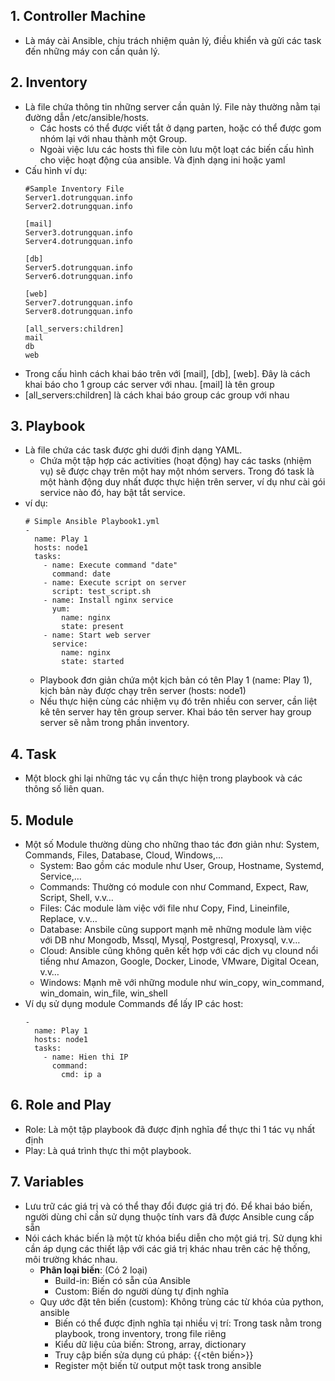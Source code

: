 ## **1. Controller Machine**
  - Là máy cài Ansible, chịu trách nhiệm quản lý, điều khiển và gửi các task đến những máy con cần quản lý.
## **2. Inventory**
  - Là file chứa thông tin những server cần quản lý. File này thường nằm tại đường dẫn /etc/ansible/hosts.
    - Các hosts có thể được viết tắt ở dạng parten, hoặc có thể được gom nhóm lại với nhau thành một Group.
    - Ngoài việc lưu các hosts thì file còn lưu một loạt các biến cấu hình cho việc hoạt động của ansible. Và định dạng ini hoặc yaml
  - Cấu hình ví dụ:
    ```
    #Sample Inventory File
    Server1.dotrungquan.info
    Server2.dotrungquan.info
    
    [mail]
    Server3.dotrungquan.info
    Server4.dotrungquan.info
    
    [db]
    Server5.dotrungquan.info 
    Server6.dotrungquan.info
    
    [web]
    Server7.dotrungquan.info
    Server8.dotrungquan.info
    
    [all_servers:children]
    mail
    db
    web
    ```
  - Trong cấu hình cách khai báo trên với [mail], [db], [web]. Đây là cách khai báo cho 1 group các server với nhau. [mail] là tên group
  - [all_servers:children] là cách khai báo group các group với nhau
## **3. Playbook**
  - Là file chứa các task được ghi dưới định dạng YAML.
    - Chứa một tập hợp các activities (hoạt động) hay các tasks (nhiệm vụ) sẽ được chạy trên một hay một nhóm servers. Trong đó task là một hành động duy nhất được thực hiện trên server, ví dụ như cài gói service nào đó, hay bật tắt service.
  - ví dụ:
    ```
    # Simple Ansible Playbook1.yml
    -
      name: Play 1
      hosts: node1
      tasks:
        - name: Execute command "date"
          command: date
        - name: Execute script on server
          script: test_script.sh
        - name: Install nginx service
          yum:
            name: nginx
            state: present
        - name: Start web server
          service:
            name: nginx
            state: started
     ```
    - Playbook đơn giản chứa một kịch bản có tên Play 1 (name: Play 1), kịch bản này được chạy trên server (hosts: node1)
    - Nếu thực hiện cùng các nhiệm vụ đó trên nhiều con server, cần liệt kê tên server hay tên group server. Khai báo tên server hay group server sẽ nằm trong phần inventory.
## **4. Task**
  - Một block ghi lại những tác vụ cần thực hiện trong playbook và các thông số liên quan.
## **5. Module**
  - Một số Module thường dùng cho những thao tác đơn giản như: System, Commands, Files, Database, Cloud, Windows,…
    - System: Bao gồm các module như User, Group, Hostname, Systemd, Service,…
    - Commands: Thường có module con như Command, Expect, Raw, Script, Shell, v.v…
    - Files: Các module làm việc với file như Copy, Find, Lineinfile, Replace, v.v…
    - Database: Ansbile cũng support mạnh mẽ những module làm việc với DB như Mongodb, Mssql, Mysql, Postgresql, Proxysql, v.v…
    - Cloud: Ansible cũng không quên kết hợp với các dịch vụ clound nổi tiếng như Amazon, Google, Docker, Linode, VMware, Digital Ocean, v.v…
    - Windows: Mạnh mẽ với những module như win_copy, win_command, win_domain, win_file, win_shell
  - Ví dụ sử dụng module Commands để lấy IP các host:
    ```
    -
      name: Play 1
      hosts: node1
      tasks:
        - name: Hien thi IP
          command:
            cmd: ip a
    ```
## **6. Role and Play**
  - Role: Là một tập playbook đã được định nghĩa để thực thi 1 tác vụ nhất định
  - Play: Là quá trình thực thi một playbook.
## **7. Variables**
  - Lưu trữ các giá trị và có thể thay đổi được giá trị đó. Để khai báo biến, người dùng chỉ cần sử dụng thuộc tính vars đã được Ansible cung cấp sẵn
  - Nói cách khác biến là một từ khóa biểu diễn cho một giá trị. Sử dụng khi cần áp dụng các thiết lập với các giá trị khác nhau trên các hệ thống, môi trường khác nhau.
    - **Phân loại biến**: (Có 2 loại)
        - Build-in: Biến có sẵn của Ansible
        - Custom: Biến do người dùng tự định nghĩa
    - Quy ước đặt tên biến (custom): Không trùng các từ khóa của python, ansible
        - Biến có thể được định nghĩa tại nhiều vị trí: Trong task nằm trong playbook, trong inventory, trong file riêng
        - Kiểu dữ liệu của biến: Strong, array, dictionary
        - Truy cập biến sửa dụng cú pháp: {{<tên biến>}}
        - Register một biến từ output một task trong ansible
